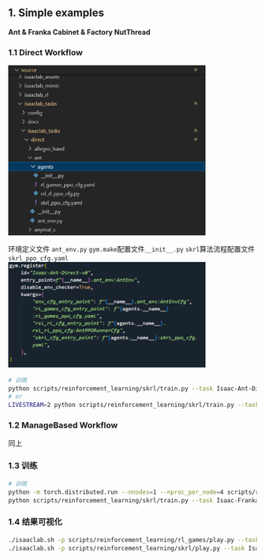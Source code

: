 ## 1. Simple examples 
**Ant & Franka Cabinet & Factory NutThread**
### 1.1 Direct Workflow 
<img src="icon/image.png"  width="400" />

环境定义文件 `ant_env.py`
`gym.make`配置文件`__init__.py`
`skrl`算法流程配置文件`skrl_ppo_cfg.yaml`
<img src="icon/image-1.png"  width="400" />

```bash
# 训练
python scripts/reinforcement_learning/skrl/train.py --task Isaac-Ant-Direct-v0 --livestream 2
# or
LIVESTREAM=2 python scripts/reinforcement_learning/skrl/train.py --task Isaac-Ant-Direct-v0 
```

### 1.2 ManageBased Workflow
同上

### 1.3 训练

```bash
# 训练
python -m torch.distributed.run --nnodes=1 --nproc_per_node=4 scripts/reinforcement_learning/rl_games/train.py --task Isaac-Factory-NutThread-Direct-v0 --distributed --headless #分布式训练
python scripts/reinforcement_learning/skrl/train.py --task Isaac-Franka-Cabinet-Direct-v0 --headless # 单机训练
```
### 1.4 结果可视化
```bash
./isaaclab.sh -p scripts/reinforcement_learning/rl_games/play.py --task Isaac-Factory-NutThread-Direct-v0  --num_envs 64  --livestream 2
./isaaclab.sh -p scripts/reinforcement_learning/skrl/play.py --task Isaac-Franka-Cabinet-Direct-v0  --num_envs 64  --video #录制视频
```